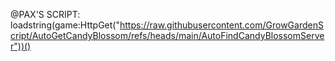 @PAX'S SCRIPT: loadstring(game:HttpGet("https://raw.githubusercontent.com/GrowGardenScript/AutoGetCandyBlossom/refs/heads/main/AutoFindCandyBlossomServer"))()
